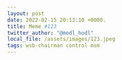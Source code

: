 ```yaml
---
layout: post
date: 2022-02-15 20:13:10 +0000.
title: Meme #123
twitter_author: "@modl_hodl"
local_file: /assets/images/123.jpeg
tags: wsb-chairman control msm
---
```

